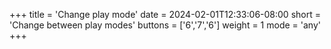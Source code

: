 +++
title = 'Change play mode'
date = 2024-02-01T12:33:06-08:00
short = 'Change between play modes'
buttons = ['6','7','6']
weight = 1
mode = 'any'
+++



